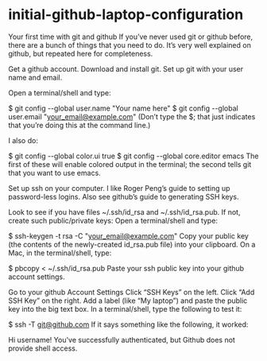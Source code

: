 # initial-github-laptop-configuration

Your first time with git and github
If you’ve never used git or github before, there are a bunch of things that you need to do. It’s very well explained on github, but repeated here for completeness.

Get a github account.
Download and install git.
Set up git with your user name and email.

Open a terminal/shell and type:

$ git config --global user.name "Your name here"
$ git config --global user.email "your_email@example.com"
(Don’t type the $; that just indicates that you’re doing this at the command line.)

I also do:

$ git config --global color.ui true
$ git config --global core.editor emacs
The first of these will enable colored output in the terminal; the second tells git that you want to use emacs.

Set up ssh on your computer. I like Roger Peng’s guide to setting up password-less logins. Also see github’s guide to generating SSH keys.

Look to see if you have files ~/.ssh/id_rsa and ~/.ssh/id_rsa.pub.
If not, create such public/private keys: Open a terminal/shell and type:

$ ssh-keygen -t rsa -C "your_email@example.com"
Copy your public key (the contents of the newly-created id_rsa.pub file) into your clipboard. On a Mac, in the terminal/shell, type:

$ pbcopy < ~/.ssh/id_rsa.pub
Paste your ssh public key into your github account settings.

Go to your github Account Settings
Click “SSH Keys” on the left.
Click “Add SSH Key” on the right.
Add a label (like “My laptop”) and paste the public key into the big text box.
In a terminal/shell, type the following to test it:

$ ssh -T git@github.com
If it says something like the following, it worked:

Hi username! You've successfully authenticated, but Github does
not provide shell access.
